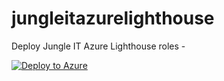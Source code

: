 # jungleitazurelighthouse
Deploy Jungle IT Azure Lighthouse roles -

[![Deploy to Azure](https://aka.ms/deploytoazurebutton)](https://raw.githubusercontent.com/DavidatJungle/jungleitazurelighthouse/main/subscription.json)

